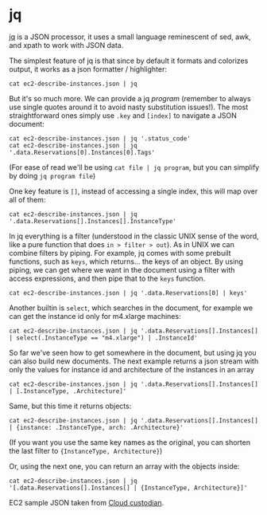 jq
==

[jq](https://stedolan.github.io) is a JSON processor, it uses a small language
reminescent of sed, awk, and xpath to work with JSON data.

The simplest feature of jq is that since by default it formats and colorizes
output, it works as a json formatter / highlighter:

```{.sh}
cat ec2-describe-instances.json | jq
```

But it's so much more. We can provide a jq _program_ (remember to always use
single quotes around it to avoid nasty substitution issues!). The most
straightforward ones simply use `.key` and `[index]` to navigate a JSON
document:

```{.sh}
cat ec2-describe-instances.json | jq '.status_code'
cat ec2-describe-instances.json | jq '.data.Reservations[0].Instances[0].Tags'
```

(For ease of read we'll be using `cat file | jq program`, but you can simplify
by doing `jq program file`)

One key feature is `[]`, instead of accessing a single index, this will map over all of them:

```{.sh}
cat ec2-describe-instances.json | jq '.data.Reservations[].Instances[].InstanceType'
```

In jq everything is a filter (understood in the classic UNIX sense of the word,
like a pure function that does `in > filter > out`). As in UNIX we can combine
filters by piping. For example, jq comes with some prebuilt functions, such as
`keys`, which returns... the keys of an object. By using piping, we can get
where we want in the document using a filter with access expressions, and then
pipe that to the `keys` function.

```{.sh}
cat ec2-describe-instances.json | jq '.data.Reservations[0] | keys'
```

Another builtin is `select`, which searches in the document, for example we can
get the instance id only for m4.xlarge machines:

```{.sh}
cat ec2-describe-instances.json | jq '.data.Reservations[].Instances[] | select(.InstanceType == "m4.xlarge") | .InstanceId'
```

So far we've seen how to get somewhere in the document, but using jq you can
also build new documents. The next example returns a json stream with only the
values for instance id and architecture of the instances in an array

```{.sh}
cat ec2-describe-instances.json | jq '.data.Reservations[].Instances[] | [.InstanceType, .Architecture]'
```

Same, but this time it returns objects:

```{.sh}
cat ec2-describe-instances.json | jq '.data.Reservations[].Instances[] | {instance: .InstanceType, arch: .Architecture}'
```

(If you want you use the same key names as the original, you can shorten the
last filter to `{InstanceType, Architecture}`)

Or, using the next one, you can return an array with the objects inside:

```{.sh}
cat ec2-describe-instances.json | jq '[.data.Reservations[].Instances[] | {InstanceType, Architecture}]'
```

EC2 sample JSON taken from [Cloud
custodian](https://github.com/capitalone/cloud-custodian/blob/c542dfce4881d9c9737e22c1f6e1c1dceb984de0/tests/data/placebo/test_ec2_attached_ebs_filter/ec2.DescribeInstances_1.json).


